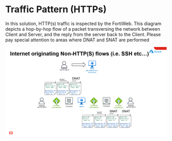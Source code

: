 # Traffic Pattern (HTTPs)

In this solution, HTTP(s) traffic is inspected by the FortiWeb. This diagram depicts a hop-by-hop flow of a packet transversing the network between Client and Server, and the reply from the server back to the Client. Please pay special attention to areas where DNAT and SNAT are performed

![InternetHTTPDiag](https://raw.githubusercontent.com/AJLab-GH/fortinetCloudBlueprint/staging/Images/InternetHTTP.png)